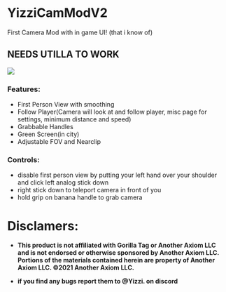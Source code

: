 # YizziCamModV2

First Camera Mod with in game UI! (that i know of)

## NEEDS UTILLA TO WORK 

![](https://github.com/Yizzii/YizziCamModV2/blob/main/cammod.gif)

### Features:
* First Person View with smoothing
* Follow Player(Camera will look at and follow player, misc page for settings, minimum distance and speed)
* Grabbable Handles 
* Green Screen(in city)
* Adjustable FOV and Nearclip

### Controls:
* disable first person view by putting your left hand over your shoulder and click left analog stick down
* right stick down to teleport camera in front of you
* hold grip on banana handle to grab camera
 
# Disclamers:
* **This product is not affiliated with Gorilla Tag or Another Axiom LLC and is not endorsed or otherwise sponsored by Another Axiom LLC. Portions of the materials contained herein are property of Another Axiom LLC. ©2021 Another Axiom LLC.**

* **if you find any bugs report them to @Yizzi. on discord**
